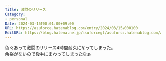 ```yaml
---
Title: 激闘のリリース
Category:
- personal
Date: 2024-03-15T00:01:00+09:00
URL: https://asuforce.hatenablog.com/entry/2024/03/15/000100
EditURL: https://blog.hatena.ne.jp/asuforcegt/asuforce.hatenablog.com/atom/entry/6801883189091059557
---
```


色々あって激闘のリリース4時間耐久になってしまった。  
余裕がないので後手にまわってしまったなぁ
